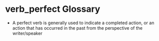 # verb_perfect Glossary
- A perfect verb is generally used to indicate a completed action, or an action that has occurred in the past from the perspective of the writer/speaker